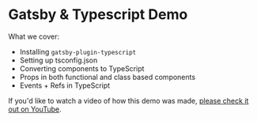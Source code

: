 # Gatsby & Typescript Demo

What we cover:

- Installing `gatsby-plugin-typescript`
- Setting up tsconfig.json
- Converting components to TypeScript
- Props in both functional and class based components
- Events + Refs in TypeScript

If you'd like to watch a video of how this demo was made, [please check it out on YouTube](https://youtu.be/ji2TtRVlNDQ).
